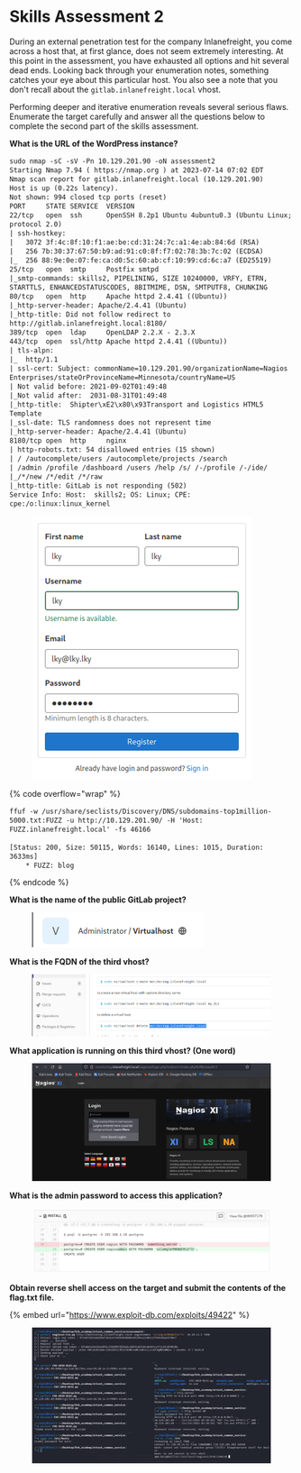 # Skills Assessment 2

During an external penetration test for the company Inlanefreight, you come across a host that, at first glance, does not seem extremely interesting. At this point in the assessment, you have exhausted all options and hit several dead ends. Looking back through your enumeration notes, something catches your eye about this particular host. You also see a note that you don't recall about the `gitlab.inlanefreight.local` vhost.

Performing deeper and iterative enumeration reveals several serious flaws. Enumerate the target carefully and answer all the questions below to complete the second part of the skills assessment.



**What is the URL of the WordPress instance?**

```
sudo nmap -sC -sV -Pn 10.129.201.90 -oN assessment2
Starting Nmap 7.94 ( https://nmap.org ) at 2023-07-14 07:02 EDT
Nmap scan report for gitlab.inlanefreight.local (10.129.201.90)
Host is up (0.22s latency).
Not shown: 994 closed tcp ports (reset)
PORT     STATE SERVICE  VERSION
22/tcp   open  ssh      OpenSSH 8.2p1 Ubuntu 4ubuntu0.3 (Ubuntu Linux; protocol 2.0)
| ssh-hostkey: 
|   3072 3f:4c:8f:10:f1:ae:be:cd:31:24:7c:a1:4e:ab:84:6d (RSA)
|   256 7b:30:37:67:50:b9:ad:91:c0:8f:f7:02:78:3b:7c:02 (ECDSA)
|_  256 88:9e:0e:07:fe:ca:d0:5c:60:ab:cf:10:99:cd:6c:a7 (ED25519)
25/tcp   open  smtp     Postfix smtpd
|_smtp-commands: skills2, PIPELINING, SIZE 10240000, VRFY, ETRN, STARTTLS, ENHANCEDSTATUSCODES, 8BITMIME, DSN, SMTPUTF8, CHUNKING
80/tcp   open  http     Apache httpd 2.4.41 ((Ubuntu))
|_http-server-header: Apache/2.4.41 (Ubuntu)
|_http-title: Did not follow redirect to http://gitlab.inlanefreight.local:8180/
389/tcp  open  ldap     OpenLDAP 2.2.X - 2.3.X
443/tcp  open  ssl/http Apache httpd 2.4.41 ((Ubuntu))
| tls-alpn: 
|_  http/1.1
| ssl-cert: Subject: commonName=10.129.201.90/organizationName=Nagios Enterprises/stateOrProvinceName=Minnesota/countryName=US
| Not valid before: 2021-09-02T01:49:48
|_Not valid after:  2031-08-31T01:49:48
|_http-title:  Shipter\xE2\x80\x93Transport and Logistics HTML5 Template 
|_ssl-date: TLS randomness does not represent time
|_http-server-header: Apache/2.4.41 (Ubuntu)
8180/tcp open  http     nginx
| http-robots.txt: 54 disallowed entries (15 shown)
| / /autocomplete/users /autocomplete/projects /search 
| /admin /profile /dashboard /users /help /s/ /-/profile /-/ide/ 
|_/*/new /*/edit /*/raw
|_http-title: GitLab is not responding (502)
Service Info: Host:  skills2; OS: Linux; CPE: cpe:/o:linux:linux_kernel
```

<figure><img src="../../.gitbook/assets/image (14).png" alt=""><figcaption></figcaption></figure>

{% code overflow="wrap" %}
```
ffuf -w /usr/share/seclists/Discovery/DNS/subdomains-top1million-5000.txt:FUZZ -u http://10.129.201.90/ -H 'Host: FUZZ.inlanefreight.local' -fs 46166

[Status: 200, Size: 50115, Words: 16140, Lines: 1015, Duration: 3633ms]
    * FUZZ: blog
```
{% endcode %}

**What is the name of the public GitLab project?**

<figure><img src="../../.gitbook/assets/image (7).png" alt=""><figcaption></figcaption></figure>

**What is the FQDN of the third vhost?**

<figure><img src="../../.gitbook/assets/image (19).png" alt=""><figcaption></figcaption></figure>

**What application is running on this third vhost? (One word)**

<figure><img src="../../.gitbook/assets/image (18).png" alt=""><figcaption></figcaption></figure>

**What is the admin password to access this application?**

<figure><img src="../../.gitbook/assets/image (4).png" alt=""><figcaption></figcaption></figure>

**Obtain reverse shell access on the target and submit the contents of the flag.txt file.**

{% embed url="https://www.exploit-db.com/exploits/49422" %}

<figure><img src="../../.gitbook/assets/image (10).png" alt=""><figcaption></figcaption></figure>
